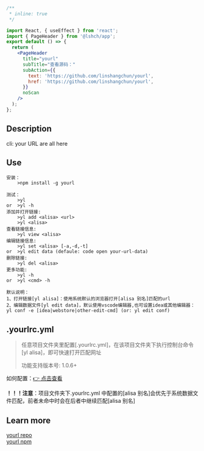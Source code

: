 ```jsx
/**
 * inline: true
 */

import React, { useEffect } from 'react';
import { PageHeader } from '@lshch/app';
export default () => {
  return (
    <PageHeader
      title="yourl"
      subTitle="查看源码："
      subAction={{
        text: 'https://github.com/linshangchun/yourl',
        href: 'https://github.com/linshangchun/yourl',
      }}
      noScan
    />
  );
};
```

## Description

cli: your URL are all here

## Use

```
安装：
    >npm install -g yourl

测试：
    >yl
or  >yl -h
添加并打开链接:
    >yl add <alisa> <url>
    >yl <alisa>
查看链接信息:
    >yl view <alisa>
编辑链接信息:
    >yl set <alisa> [-a,-d,-t]
or  >yl edit data (defaule: code open your-url-data)
删除链接:
    >yl del <alisa>
更多功能:
    >yl -h
or  >yl <cmd> -h

默认说明：
1、打开链接[yl alisa]：使用系统默认的浏览器打开[alisa 别名]匹配的url
2、编辑数据文件[yl edit data]，默认使用vscode编辑器,也可设置idea或其他编辑器：yl conf -e [idea|webstore|other-edit-cmd] (or: yl edit conf)

```

## .yourlrc.yml

> 任意项目文件夹里配置[.yourlrc.yml]，在该项目文件夹下执行控制台命令[yl alisa]，即可快速打开匹配网址
>
> 功能支持版本号: 1.0.6+

如何配置：[👉 点击查看](https://github.com/linshangchun/yourl/blob/master/example/.yourlrc.yml)

**！！！注意**：项目文件夹下.yourlrc.yml 中配置的[alisa 别名]会优先于系统数据文件匹配，前者未命中时会在后者中继续匹配[alisa 别名]

## Learn more

[yourl repo](https://github.com/linshangchun/yourl)
<br />
[yourl npm](https://www.npmjs.com/package/yourl)

